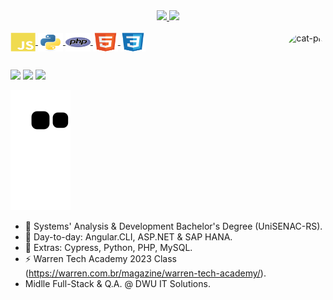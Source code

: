 <div align="center">
  <a href="https://github.com/ahrionn">
  <img height="180em" src="https://github-readme-stats.vercel.app/api?username=ahrionn&show_icons=true&theme=radical&include_all_commits=true&count_private=true"/>
  <img height="180em" src="https://github-readme-stats.vercel.app/api/top-langs/?username=ahrionn&layout=compact&langs_count=7&theme=radical"/>
</div>

<div style="display: inline_block"><br>
  <img align="center" alt="JS" height="30" width="40" src="https://raw.githubusercontent.com/devicons/devicon/master/icons/javascript/javascript-plain.svg">
  <img align="center" alt="Python" height="30" width="40" src="https://raw.githubusercontent.com/devicons/devicon/master/icons/python/python-original.svg">
  <img align="center" alt="PHP" height="30" width="40" src="https://raw.githubusercontent.com/devicons/devicon/master/icons/php/php-original.svg">
  <img align="center" alt="HTML" height="30" width="40" src="https://raw.githubusercontent.com/devicons/devicon/master/icons/html5/html5-original.svg">
  <img align="center" alt="CSS" height="30" width="40" src="https://raw.githubusercontent.com/devicons/devicon/master/icons/css3/css3-original.svg">
  
  <img align="right" alt="cat-pic" height="120" style="border-radius:50px;" src="https://media.discordapp.net/attachments/734853404651683983/1005214039951032420/cat-pic.jpg">
</div>
  
  ##
 
<div> 
  <a href="https://www.linkedin.com/in/luam-ahrion/" target="_blank"><img src="https://img.shields.io/badge/-LinkedIn-%230077B5?style=for-the-badge&logo=linkedin&logoColor=white" target="_blank"></a>
  <a href = "mailto:luam.fza@gmail.com"><img src="https://img.shields.io/badge/-Gmail-%23333?style=for-the-badge&logo=gmail&logoColor=white" target="_blank"></a>
  <a href="https://instagram.com/_ahrion" target="_blank"><img src="https://img.shields.io/badge/-Instagram-%23E4405F?style=for-the-badge&logo=instagram&logoColor=white" target="_blank"></a> 
 
  ![Snake animation](https://github.com/ahrionn/ahrionn/blob/output/github-contribution-grid-snake.svg)
 
</div>

- 🔭 Systems' Analysis & Development Bachelor's Degree (UniSENAC-RS).
- 🌱 Day-to-day: Angular.CLI, ASP.NET & SAP HANA.
- 🌱 Extras: Cypress, Python, PHP, MySQL.
- ⚡ Warren Tech Academy 2023 Class (https://warren.com.br/magazine/warren-tech-academy/).
- Midlle Full-Stack & Q.A. @ DWU IT Solutions.
